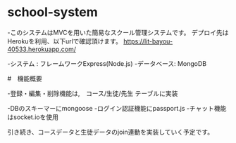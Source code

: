 # school-system

-このシステムはMVCを用いた簡易なスクール管理システムです。
デプロイ先はHerokuを利用、以下urlで確認頂けます。
https://lit-bayou-40533.herokuapp.com/


-システム :  フレームワークExpress(Node.js) 
-データベース: MongoDB

#　機能概要

-登録・編集・削除機能は,　コース/生徒/先生 テーブルに実装

-DBのスキーマーにmongoose
-ログイン認証機能にpassport.js
-チャット機能はsocket.ioを使用

引き続き、コースデータと生徒データのjoin連動を実装していく予定です。

